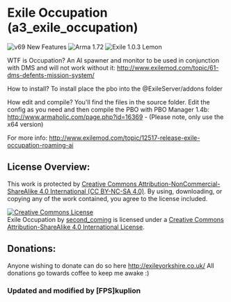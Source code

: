 # Exile Occupation (a3_exile_occupation)

![v69 New Features](https://img.shields.io/badge/v69-New%20Features-red.svg) ![Arma 1.72](https://img.shields.io/badge/Arma-1.72-blue.svg) ![Exile 1.0.3 Lemon](https://img.shields.io/badge/Exile-1.0.3%20Lemon-C72651.svg) 

WTF is Occupation?
An AI spawner and monitor to be used in conjunction with DMS and will not work without it:
http://www.exilemod.com/topic/61-dms-defents-mission-system/

How to install?
To install place the pbo into the @ExileServer/addons folder

How edit and compile?
You'll find the files in the source folder. Edit the config as you need and then compile the PBO with PBO Manager 1.4b:
http://www.armaholic.com/page.php?id=16369 - (Please note, only use the x64 version)

For more info:
http://www.exilemod.com/topic/12517-release-exile-occupation-roaming-ai

## License Overview:
This work is protected by [Creative Commons Attribution-NonCommercial-ShareAlike 4.0 International (CC BY-NC-SA 4.0)](http://creativecommons.org/licenses/by-nc-sa/4.0/). By using, downloading, or copying any of the work contained, you agree to the license included.

<a rel="license" href="http://creativecommons.org/licenses/by-sa/4.0/"><img alt="Creative Commons License" style="border-width:0" src="https://i.creativecommons.org/l/by-sa/4.0/88x31.png" /></a><br /><span xmlns:dct="http://purl.org/dc/terms/" href="http://purl.org/dc/dcmitype/Text" property="dct:title" rel="dct:type">Exile Occupation</span> by <a xmlns:cc="http://creativecommons.org/ns#" href="https://github.com/secondcoming/a3_exile_occupation" property="cc:attributionName" rel="cc:attributionURL">second_coming</a> is licensed under a <a rel="license" href="http://creativecommons.org/licenses/by-sa/4.0/">Creative Commons Attribution-ShareAlike 4.0 International License</a>.

## Donations:
Anyone wishing to donate can do so here http://exileyorkshire.co.uk/
All donations go towards coffee to keep me awake :)

### Updated and modified by [FPS]kuplion